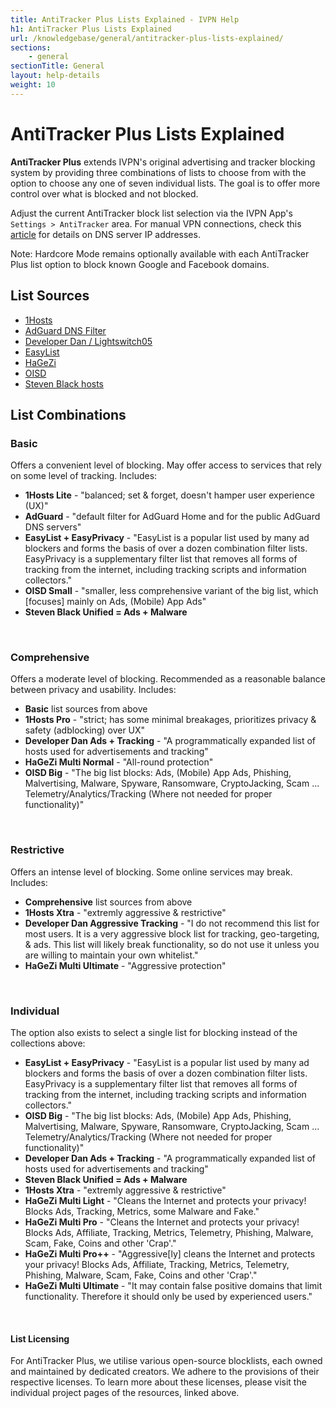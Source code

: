 ```yaml
---
title: AntiTracker Plus Lists Explained - IVPN Help
h1: AntiTracker Plus Lists Explained
url: /knowledgebase/general/antitracker-plus-lists-explained/
sections:
    - general
sectionTitle: General
layout: help-details
weight: 10
---
```

# AntiTracker Plus Lists Explained

**AntiTracker Plus** extends IVPN's original advertising and tracker blocking system by providing three combinations of lists to choose from with the option to choose any one of seven individual lists.  The goal is to offer more control over what is blocked and not blocked.

Adjust the current AntiTracker block list selection via the IVPN App's `Settings > AntiTracker` area.  For manual VPN connections, check this [article](/knowledgebase/troubleshooting/what-is-the-ip-address-of-your-dns-servers/) for details on DNS server IP addresses.

<div markdown="1" class="notice notice--info">
Note: Hardcore Mode remains optionally available with each AntiTracker Plus list option to block known Google and Facebook domains.
</div>

## List Sources

* [1Hosts](https://o0.pages.dev/)
* [AdGuard DNS Filter](https://adguardteam.github.io/AdGuardSDNSFilter/Filters/filter.txt)
* [Developer Dan / Lightswitch05](https://github.com/lightswitch05/hosts)
* [EasyList](https://easylist.to/)
* [HaGeZi](https://github.com/hagezi/dns-blocklists)
* [OISD](https://oisd.nl/downloads)
* [Steven Black hosts](https://github.com/StevenBlack/hosts)

## List Combinations

### Basic

Offers a convenient level of blocking.  May offer access to services that rely on some level of tracking.  Includes:

* **1Hosts Lite** - "balanced; set & forget, doesn't hamper user experience (UX)"
* **AdGuard** - "default filter for AdGuard Home and for the public AdGuard DNS servers"
* **EasyList + EasyPrivacy** - "EasyList is a popular list used by many ad blockers and forms the basis of over a dozen combination filter lists. EasyPrivacy is a supplementary filter list that removes all forms of tracking from the internet, including tracking scripts and information collectors."
* **OISD Small** - "smaller, less comprehensive variant of the big list, which [focuses] mainly on Ads, (Mobile) App Ads"
* **Steven Black Unified = Ads + Malware**

<br />

### Comprehensive

Offers a moderate level of blocking.  Recommended as a reasonable balance between privacy and usability.  Includes:

* **Basic** list sources from above
* **1Hosts Pro** - "strict; has some minimal breakages, prioritizes privacy & safety (adblocking) over UX"
* **Developer Dan Ads + Tracking** - "A programmatically expanded list of hosts used for advertisements and tracking"
* **HaGeZi Multi Normal** - "All-round protection"
* **OISD Big** - "The big list blocks: Ads, (Mobile) App Ads, Phishing, Malvertising, Malware, Spyware, Ransomware, CryptoJacking, Scam ... Telemetry/Analytics/Tracking (Where not needed for proper functionality)"

<br />

### Restrictive

Offers an intense level of blocking.  Some online services may break.  Includes:

* **Comprehensive** list sources from above
* **1Hosts Xtra** - "extremly aggressive & restrictive"
* **Developer Dan Aggressive Tracking** - "I do not recommend this list for most users. It is a very aggressive block list for tracking, geo-targeting, & ads. This list will likely break functionality, so do not use it unless you are willing to maintain your own whitelist."
* **HaGeZi Multi Ultimate** - "Aggressive protection"

<br />

### Individual

The option also exists to select a single list for blocking instead of the collections above:

* **EasyList + EasyPrivacy** - "EasyList is a popular list used by many ad blockers and forms the basis of over a dozen combination filter lists. EasyPrivacy is a supplementary filter list that removes all forms of tracking from the internet, including tracking scripts and information collectors."
* **OISD Big** - "The big list blocks: Ads, (Mobile) App Ads, Phishing, Malvertising, Malware, Spyware, Ransomware, CryptoJacking, Scam ... Telemetry/Analytics/Tracking (Where not needed for proper functionality)"
* **Developer Dan Ads + Tracking** - "A programmatically expanded list of hosts used for advertisements and tracking"
* **Steven Black Unified = Ads + Malware**
* **1Hosts Xtra** - "extremly aggressive & restrictive"
* **HaGeZi Multi Light** - "Cleans the Internet and protects your privacy! Blocks Ads, Tracking, Metrics, some Malware and Fake."
* **HaGeZi Multi Pro** - "Cleans the Internet and protects your privacy! Blocks Ads, Affiliate, Tracking, Metrics, Telemetry, Phishing, Malware, Scam, Fake, Coins and other 'Crap'."
* **HaGeZi Multi Pro++** - "Aggressive[ly] cleans the Internet and protects your privacy! Blocks Ads, Affiliate, Tracking, Metrics, Telemetry, Phishing, Malware, Scam, Fake, Coins and other 'Crap'."
* **HaGeZi Multi Ultimate** - "It may contain false positive domains that limit functionality. Therefore it should only be used by experienced users."

<br />

#### List Licensing

For AntiTracker Plus, we utilise various open-source blocklists, each owned and maintained by dedicated creators. We adhere to the provisions of their respective licenses.  To learn more about these licenses, please visit the individual project pages of the resources, linked above.
